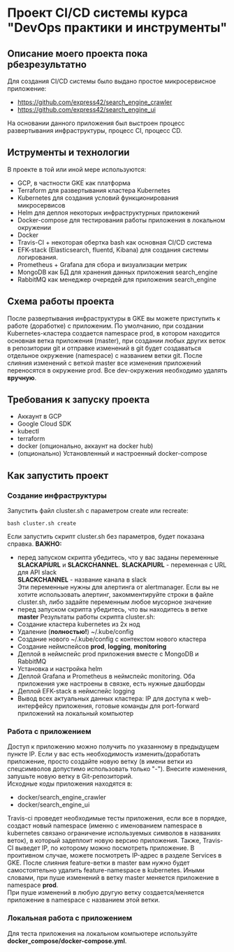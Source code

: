 

# Проект CI/CD системы курса "DevOps практики и инструменты"
## Описание моего проекта пока рбезрезультатно
Для создания CI/CD системы было выдано простое микросервисное приложение:  
 - https://github.com/express42/search_engine_crawler
 - https://github.com/express42/search_engine_ui  

На основании данного приложения был выстроен процесс развертывания инфраструктуры, процесс CI, процесс CD.
## Иструменты и технологии
В проекте в той или иной мере используются:
- GCP, в частности GKE как платформа
- Terraform для развертывания кластера Kubernetes
- Kubernetes для создания условий функционирования микросервисов
- Helm для деплоя некоторых инфраструктурных приложений
- Docker-compose для тестирования работы приложения в локальном окружении
- Docker
- Travis-CI + некоторая обертка bash как основная CI/CD система
- EFK-stack (Elasticsearch, fluentd, Kibana) для создания системы логирования.
- Prometheus + Grafana для сбора и визуализации метрик
- MongoDB как БД для хранения данных приложения search_engine
- RabbitMQ как менеджер очередей для приложения search_engine
## Схема работы проекта
После развертывания инфраструктуры в GKE вы можете приступить к работе (доработке) с приложеним. По умолчанию, при создании Kubernetes-кластера создается namespace prod, в котором находится основная ветка приложения (master), при создании любых других веток в репозитории git и отправке изменений в git будет создаваться отдельное окружение (namespace) с названием ветки git. После слияния изменений с веткой master все изменения приложений переносятся в окружение prod. Все dev-окружения необходимо удалять **вручную**.
## Требования к запуску проекта
- Аккаунт в GCP
- Google Cloud SDK
- kubectl
- terraform
- docker (опционально, аккаунт на docker hub)
- (опционально) Установленный и настроенный docker-compose
## Как запустить проект
### Создание инфраструктуры
Запустить файл cluster.sh с параметром create или recreate:
```
bash cluster.sh create
```
Если запустить скрипт cluster.sh без параметров, будет показана справка.
**ВАЖНО:** 
 - перед запуском скрипта убедитесь, что у вас заданы переменные **SLACKAPIURL** и **SLACKCHANNEL**.
**SLACKAPIURL** - переменная с URL для API slack  
**SLACKCHANNEL** - название канала в slack  
Эти переменные нужны для алертинга от alertmanager. Если вы не хотите использовать алертинг, закомментируйте строки в файле cluster.sh, либо задайте переменным любое мусорное значение
 - перед запуском скрипта убедитесь, что вы находитесь в ветке **master**
Результаты работы скрипта cluster.sh:  
- Создание кластера kubernetes из 2х нод
- Удаление (**полностью!**) ~/.kube/config
- Создание нового ~/.kube/config с контекстом нового кластера
- Создание неймспейсов **prod**, **logging**, **monitoring**
- Деплой в неймспейс prod приложения вместе с MongoDB и RabbitMQ
- Установка и настройка helm
- Деплой Grafana и Prometheus в неймспейс monitoring. Оба приложения уже настроены в связке, есть нужные дашборды
- Деплой EFK-stack в неймспейс logging
- Вывод всех актуальных данных кластера: IP для доступа к web-интерфейсу приложения, готовые команды для port-forward приложений на локальный компьютер
### Работа с приложением
Доступ к приложению можно получить по указанному в предыдущем пункте IP.
Если у вас есть необходимость изменить/доработать приложение, просто создайте новую ветку (в имени ветки из спецсимволов допустимо использовать только "-"). Внесите изменения, запушьте новую ветку в Git-репозиторий.  
Исходные коды приложения находятся в:
- docker/search_engine_crawler
- docker/search_engine_ui  

Travis-ci проведет необходимые тесты приложения, если все в порядке, создаст новый namespace (именно с именованием namespace в kubernetes связано ограничение используемых символов в названиях веток), в который задеплоит новую версию приложения. Также, Travis-CI выведет IP, по которому можно посмотреть приложение. В проитивном случае, можете посмотреть IP-адрес в разделе Services в GKE.
После слияния feature-ветки в master вам нужно будет самостоятельно удалить feature-namespace в kubernetes.
Иными словами, при пуше изменений в ветку master меняется приложение в namespace **prod**.  
При пуше изменений в любую другую ветку создается/меняется приложение в namespace с названием этой ветки.
### Локальная работа с приложением
Для теста приложения на локальном компьютере используйте **docker_compose/docker-compose.yml**.
